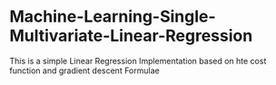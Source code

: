# Machine-Learning-Single-Multivariate-Linear-Regression
This is a simple Linear Regression Implementation based on hte cost function and gradient descent Formulae
